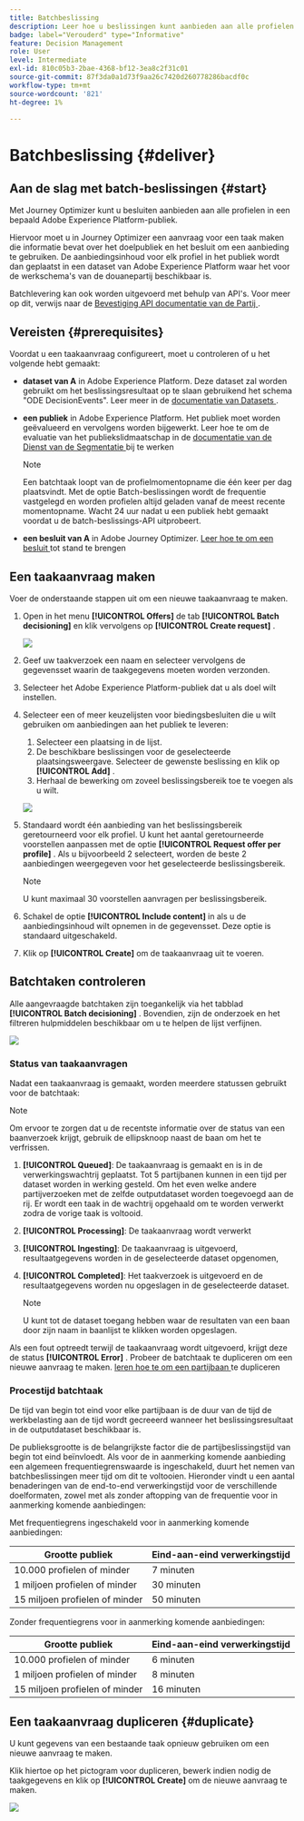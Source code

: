 ```yaml
---
title: Batchbeslissing
description: Leer hoe u beslissingen kunt aanbieden aan alle profielen in een bepaald Adobe Experience Platform-publiek.
badge: label="Verouderd" type="Informative"
feature: Decision Management
role: User
level: Intermediate
exl-id: 810c05b3-2bae-4368-bf12-3ea8c2f31c01
source-git-commit: 87f3da0a1d73f9aa26c7420d260778286bacdf0c
workflow-type: tm+mt
source-wordcount: '821'
ht-degree: 1%

---
```


# Batchbeslissing {#deliver}

## Aan de slag met batch-beslissingen {#start}

Met Journey Optimizer kunt u besluiten aanbieden aan alle profielen in een bepaald Adobe Experience Platform-publiek.

Hiervoor moet u in Journey Optimizer een aanvraag voor een taak maken die informatie bevat over het doelpubliek en het besluit om een aanbieding te gebruiken. De aanbiedingsinhoud voor elk profiel in het publiek wordt dan geplaatst in een dataset van Adobe Experience Platform waar het voor de werkschema&#39;s van de douanepartij beschikbaar is.

Batchlevering kan ook worden uitgevoerd met behulp van API&#39;s. Voor meer op dit, verwijs naar de [ Bevestiging API documentatie van de Partij ](api-reference/offer-delivery-api/batch-decisioning-api.md).

## Vereisten {#prerequisites}

Voordat u een taakaanvraag configureert, moet u controleren of u het volgende hebt gemaakt:

* **dataset van A** in Adobe Experience Platform. Deze dataset zal worden gebruikt om het beslissingsresultaat op te slaan gebruikend het schema &quot;ODE DecisionEvents&quot;. Leer meer in de [ documentatie van Datasets ](https://experienceleague.adobe.com/docs/experience-platform/catalog/datasets/overview.html).

* **een publiek** in Adobe Experience Platform. Het publiek moet worden geëvalueerd en vervolgens worden bijgewerkt. Leer hoe te om de evaluatie van het publiekslidmaatschap in de [ documentatie van de Dienst van de Segmentatie ](https://www.adobe.com/go/segmentation-overview-en) bij te werken

  >[!NOTE]
  >
  >Een batchtaak loopt van de profielmomentopname die één keer per dag plaatsvindt. Met de optie Batch-beslissingen wordt de frequentie vastgelegd en worden profielen altijd geladen vanaf de meest recente momentopname. Wacht 24 uur nadat u een publiek hebt gemaakt voordat u de batch-beslissings-API uitprobeert.

* **een besluit van A** in Adobe Journey Optimizer. [ Leer hoe te om een besluit ](offer-activities/create-offer-activities.md) tot stand te brengen

<!-- in API doc, remove these info and add ref here-->

## Een taakaanvraag maken

Voer de onderstaande stappen uit om een nieuwe taakaanvraag te maken.

1. Open in het menu **[!UICONTROL Offers]** de tab **[!UICONTROL Batch decisioning]** en klik vervolgens op **[!UICONTROL Create request]** .

   ![](assets/batch-create.png)

1. Geef uw taakverzoek een naam en selecteer vervolgens de gegevensset waarin de taakgegevens moeten worden verzonden.

1. Selecteer het Adobe Experience Platform-publiek dat u als doel wilt instellen.

1. Selecteer een of meer keuzelijsten voor biedingsbesluiten die u wilt gebruiken om aanbiedingen aan het publiek te leveren:
   1. Selecteer een plaatsing in de lijst.
   1. De beschikbare beslissingen voor de geselecteerde plaatsingsweergave. Selecteer de gewenste beslissing en klik op **[!UICONTROL Add]** .
   1. Herhaal de bewerking om zoveel beslissingsbereik toe te voegen als u wilt.

   ![](assets/batch-decision.png)

1. Standaard wordt één aanbieding van het beslissingsbereik geretourneerd voor elk profiel. U kunt het aantal geretourneerde voorstellen aanpassen met de optie **[!UICONTROL Request offer per profile]** . Als u bijvoorbeeld 2 selecteert, worden de beste 2 aanbiedingen weergegeven voor het geselecteerde beslissingsbereik.

   >[!NOTE]
   >
   >U kunt maximaal 30 voorstellen aanvragen per beslissingsbereik.

1. Schakel de optie **[!UICONTROL Include content]** in als u de aanbiedingsinhoud wilt opnemen in de gegevensset. Deze optie is standaard uitgeschakeld.

1. Klik op **[!UICONTROL Create]** om de taakaanvraag uit te voeren.

## Batchtaken controleren

Alle aangevraagde batchtaken zijn toegankelijk via het tabblad **[!UICONTROL Batch decisioning]** . Bovendien, zijn de onderzoek en het filtreren hulpmiddelen beschikbaar om u te helpen de lijst verfijnen.

![](assets/batch-list.png)

### Status van taakaanvragen

Nadat een taakaanvraag is gemaakt, worden meerdere statussen gebruikt voor de batchtaak:

>[!NOTE]
>
>Om ervoor te zorgen dat u de recentste informatie over de status van een baanverzoek krijgt, gebruik de ellipsknoop naast de baan om het te verfrissen.

1. **[!UICONTROL Queued]**: De taakaanvraag is gemaakt en is in de verwerkingswachtrij geplaatst. Tot 5 partijbanen kunnen in een tijd per dataset worden in werking gesteld. Om het even welke andere partijverzoeken met de zelfde outputdataset worden toegevoegd aan de rij. Er wordt een taak in de wachtrij opgehaald om te worden verwerkt zodra de vorige taak is voltooid.
1. **[!UICONTROL Processing]**: De taakaanvraag wordt verwerkt
1. **[!UICONTROL Ingesting]**: De taakaanvraag is uitgevoerd, resultaatgegevens worden in de geselecteerde dataset opgenomen,
1. **[!UICONTROL Completed]**: Het taakverzoek is uitgevoerd en de resultaatgegevens worden nu opgeslagen in de geselecteerde dataset.

   >[!NOTE]
   >
   >U kunt tot de dataset toegang hebben waar de resultaten van een baan door zijn naam in baanlijst te klikken worden opgeslagen.

Als een fout optreedt terwijl de taakaanvraag wordt uitgevoerd, krijgt deze de status **[!UICONTROL Error]** . Probeer de batchtaak te dupliceren om een nieuwe aanvraag te maken. [ leren hoe te om een partijbaan ](#duplicate) te dupliceren

### Procestijd batchtaak

De tijd van begin tot eind voor elke partijbaan is de duur van de tijd de werkbelasting aan de tijd wordt gecreeerd wanneer het beslissingsresultaat in de outputdataset beschikbaar is.

De publieksgrootte is de belangrijkste factor die de partijbeslissingstijd van begin tot eind beïnvloedt. Als voor de in aanmerking komende aanbieding een algemeen frequentiegrenswaarde is ingeschakeld, duurt het nemen van batchbeslissingen meer tijd om dit te voltooien. Hieronder vindt u een aantal benaderingen van de end-to-end verwerkingstijd voor de verschillende doelformaten, zowel met als zonder aftopping van de frequentie voor in aanmerking komende aanbiedingen:

Met frequentiegrens ingeschakeld voor in aanmerking komende aanbiedingen:

| Grootte publiek | Eind-aan-eind verwerkingstijd |
|--------------|----------------------------|
| 10.000 profielen of minder | 7 minuten |
| 1 miljoen profielen of minder | 30 minuten |
| 15 miljoen profielen of minder | 50 minuten |

Zonder frequentiegrens voor in aanmerking komende aanbiedingen:

| Grootte publiek | Eind-aan-eind verwerkingstijd |
|--------------|----------------------------|
| 10.000 profielen of minder | 6 minuten |
| 1 miljoen profielen of minder | 8 minuten |
| 15 miljoen profielen of minder | 16 minuten |

## Een taakaanvraag dupliceren {#duplicate}

U kunt gegevens van een bestaande taak opnieuw gebruiken om een nieuwe aanvraag te maken.

Klik hiertoe op het pictogram voor dupliceren, bewerk indien nodig de taakgegevens en klik op **[!UICONTROL Create]** om de nieuwe aanvraag te maken.

![](assets/batch-duplicate.png)
